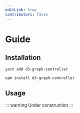 ```yaml
---
editLink: true
contributors: false
---
```


# Guide

## Installation

<CodeGroup>
  <CodeGroupItem title="Yarn" active>

```bash:no-line-numbers
yarn add d3-graph-controller
```
  </CodeGroupItem>
  <CodeGroupItem title="npm">

```bash:no-line-numbers
npm install d3-graph-controller
```
  </CodeGroupItem>
</CodeGroup>

## Usage

::: warning
Under construction
:::
